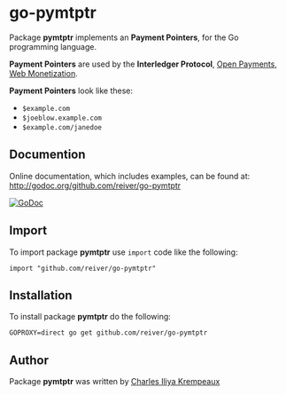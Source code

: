 # go-pymtptr

Package **pymtptr** implements an **Payment Pointers**, for the Go programming language.

**Payment Pointers** are used by the **Interledger Protocol**, [Open Payments](https://openpayments.dev/), [Web Monetization](https://webmonetization.org/).

**Payment Pointers** look like these:

* `$example.com`
* `$joeblow.example.com`
* `$example.com/janedoe`

## Documention

Online documentation, which includes examples, can be found at: http://godoc.org/github.com/reiver/go-pymtptr

[![GoDoc](https://godoc.org/github.com/reiver/go-pymtptr?status.svg)](https://godoc.org/github.com/reiver/go-pymtptr)

## Import

To import package **pymtptr** use `import` code like the following:
```
import "github.com/reiver/go-pymtptr"
```

## Installation

To install package **pymtptr** do the following:
```
GOPROXY=direct go get github.com/reiver/go-pymtptr
```

## Author

Package **pymtptr** was written by [Charles Iliya Krempeaux](http://reiver.link)
